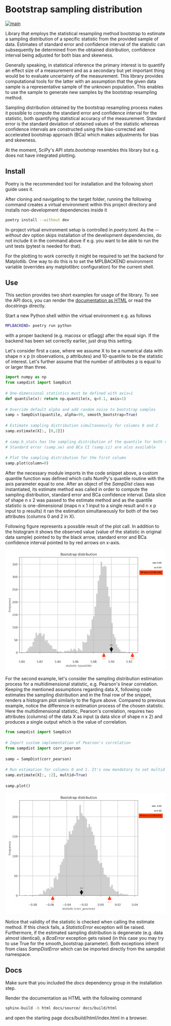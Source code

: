 # Bootstrap sampling distribution #

[![main](https://github.com/elmomoilanen/Bootstrap-sampling-distribution/actions/workflows/main.yml/badge.svg)](https://github.com/elmomoilanen/Bootstrap-sampling-distribution/actions/workflows/main.yml)

Library that employs the statistical resampling method bootstrap to estimate a sampling distribution of a specific statistic from the provided sample of data. Estimates of standard error and confidence interval of the statistic can subsequently be determined from the obtained distribution, confidence interval being adjusted for both bias and skewness.

Generally speaking, in statistical inference the primary interest is to quantify an effect size of a measurement and as a secondary but yet important thing would be to evaluate uncertainty of the measurement. This library provides computational tools for the latter with an assumption that the given data sample is a representative sample of the unknown population. This enables to use the sample to generate new samples by the bootstrap resampling method.

Sampling distribution obtained by the bootstrap resampling process makes it possible to compute the standard error and confidence interval for the statistic, both quantifying statistical accuracy of the measurement. Standard error is the standard deviation of obtained values of the statistic whereas confidence intervals are constructed using the bias-corrected and accelerated bootstrap approach (BCa) which makes adjustments for bias and skewness.

At the moment, SciPy's API *stats.bootstrap* resembles this library but e.g. does not have integrated plotting.

## Install ##

Poetry is the recommended tool for installation and the following short guide uses it.

After cloning and navigating to the target folder, running the following command creates a virtual environment within this project directory and installs non-development dependencies inside it

```bash
poetry install --without dev
```

In-project virtual environment setup is controlled in *poetry.toml*. As the *--without dev* option skips installation of the development dependencies, do not include it in the command above if e.g. you want to be able to run the unit tests (pytest is needed for that).

For the plotting to work correctly it might be required to set the backend for Matplotlib. One way to do this is to set the MPLBACKEND environment variable (overrides any matplotlibrc configuration) for the current shell.

## Use ##

This section provides two short examples for usage of the library. To see the API docs, you can render the [documentation as HTML](#docs) or read the docstrings directly.

Start a new Python shell within the virtual environment e.g. as follows

```bash
MPLBACKEND= poetry run python
```

with a proper backend (e.g. macosx or qt5agg) after the equal sign. If the backend has been set correctly earlier, just drop this setting.

Let's consider first a case, where we assume X to be a numerical data with shape n x p (n observations, p attributes) and 10-quantile to be the statistic of interest. Let's further assume that the number of attributes p is equal to or larger than three.

```python
import numpy as np
from sampdist import SampDist

# One-dimensional statistics must be defined with axis=1
def quantile(x): return np.quantile(x, q=0.1, axis=1)

# Override default alpha and add random noise to bootstrap samples
samp = SampDist(quantile, alpha=99, smooth_bootstrap=True)

# Estimate sampling distribution simultaneously for columns 0 and 2
samp.estimate(X[:, [0,2]])

# samp.b_stats has the sampling distribution of the quantile for both columns
# Standard error (samp.se) and BCa CI (samp.ci) are also available

# Plot the sampling distribution for the first column
samp.plot(column=0)
```

After the necessary module imports in the code snippet above, a custom quantile function was defined which calls NumPy's quantile routine with the axis parameter equal to one. After an object of the *SampDist* class was instantiated, its estimate method was called in order to compute the sampling distribution, standard error and BCa confidence interval. Data slice of shape n x 2 was passed to the estimate method and as the quantile statistic is one-dimensional (maps n x 1 input to a single result and n x p input to p results) it ran the estimation simultaneously for both of the two attributes (columns 0 and 2 in X).

Following figure represents a possible result of the plot call. In addition to the histogram it shows the observed value (value of the statistic in original data sample) pointed to by the black arrow, standard error and BCa confidence interval pointed to by red arrows on x-axis.

![](docs/boostrap_distribution_quantile.png)

For the second example, let's consider the sampling distribution estimation process for a multidimensional statistic, e.g. Pearson's linear correlation. Keeping the mentioned assumptions regarding data X, following code estimates the sampling distribution and in the final row of the snippet, renders a histogram plot similarly to the figure above. Compared to previous example, notice the difference in estimation process of the chosen statistic. Here the multidimensional statistic, Pearson's correlation, requires two attributes (columns) of the data X as input (a data slice of shape n x 2) and produces a single output which is the value of correlation.

```python
from sampdist import SampDist

# Import custom implementation of Pearson's correlation
from sampdist import corr_pearson

samp = SampDist(corr_pearson)

# Run estimation for columns 0 and 1. It's now mandatory to set multid to True
samp.estimate(X[:, :2], multid=True)

samp.plot()
```

![](docs/bootstrap_distribution_corr.png)

Notice that validity of the statistic is checked when calling the estimate method. If this check fails, a *StatisticError* exception will be raised. Furthermore, if the estimated sampling distribution is degenerate (e.g. data almost identical), a *BcaError* exception gets raised (in this case you may try to use True for the smooth_bootstrap parameter). Both exceptions inherit from class *SampDistError* which can be imported directly from the sampdist namespace.

## Docs ##

Make sure that you included the *docs* dependency group in the installation step.

Render the documentation as HTML with the following command

```bash
sphinx-build -b html docs/source/ docs/build/html
```

and open the starting page docs/build/html/index.html in a browser.
